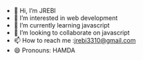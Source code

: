 - 👋 Hi, I’m JREBI
- 👀 I’m interested in web development
- 🌱 I’m currently learning javascript
- 💞️ I’m looking to collaborate on javascript
- 📫 How to reach me :jrebi3310@gmail.com
- 😄 Pronouns: HAMDA


<!---
jrebi/jrebi is a ✨ special ✨ repository because its `README.md` (this file) appears on your GitHub profile.
You can click the Preview link to take a look at your changes.
--->
